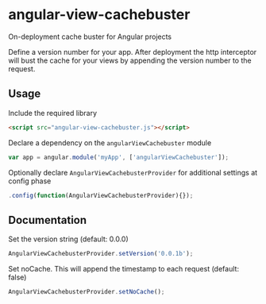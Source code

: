# angular-view-cachebuster
On-deployment cache buster for Angular projects

Define a version number for your app. After deployment the http interceptor will bust the cache for your views by appending the version number to the request. 

## Usage

Include the required library 
```html
<script src="angular-view-cachebuster.js"></script>
```

Declare a dependency on the `angularViewCachebuster` module
``` javascript
var app = angular.module('myApp', ['angularViewCachebuster']);
```

Optionally declare `AngularViewCachebusterProvider` for additional settings at config phase
``` javascript
.config(function(AngularViewCachebusterProvider){});
```

## Documentation

Set the version string (default: 0.0.0)
``` javascript
AngularViewCachebusterProvider.setVersion('0.0.1b');
```

Set noCache. This will append the timestamp to each request (default: false)
``` javascript
AngularViewCachebusterProvider.setNoCache();
```